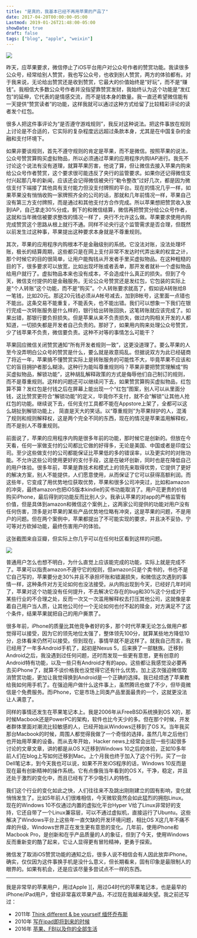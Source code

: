```yaml
---
title: "是真的，我基本已经不再用苹果的产品了"
date: 2017-04-20T00:00:00-05:00
Lastmod: 2019-01-26T21:48:00-05:00
showDate: true
draft: false
tags: ["blog", "apple", "weixin"]
---
```


![](/images/no_more_apple/title.jpeg)

昨天，应苹果要求，微信停止了iOS平台用户对公众号作者的赞赏功能。我读很多公众号，经常给别人赞赏，我也写公众号，也收到别人赞赏，两方的体验都有。对于我来说，无论给出赞赏还是收到赞赏，它最大的价值始终是“好玩”，而不是“赚钱”。我相信大多数公众号作者并没指望靠赞赏发财，我始终认为这个功能是“发红包”的延伸，它代表的是情感交流，而不是钱本身的数量。我一直还希望微信能有一天提供“赞赏读者”的功能，这样我就可以通过这种方式给留了比较精彩评论的读者发个红包。

<!--more--> 

很多人把这件事评论为“是否遵守游戏规则”，我反对这种说法。把这件事放在规则上讨论是不合适的，它实际的复杂程度远远超过条款本身，尤其是在中国复杂的金融和支付环境下。

如果非要谈规则，首先不遵守规则的肯定是苹果，而不是微信。按照苹果的说法，公众号赞赏算购买虚拟物品，所以必须通过苹果的应用程序内购IAP进行。我先不讨论这个说法有没有道理，就算苹果厉害，他说了算，但让微信去接入苹果内购来给公众号作者赞赏，这个要求很可能违反了央行的监管要求。如果你还记得微信支付兴起那几年的新闻，应该还会记得微信被央行“勒令整改”过好几次，都是因为微信支付下端接了其他具有支付能力但没支付牌照的平台。现在的情况几乎一样，如果苹果没有悄悄收购一家牌照齐全的公司的话，那就和几年前情况一样，苹果自己没有第三方支付牌照，而是通过和其他支付方合作完成。所以苹果想把赞赏收入放到IAP，自己拿走30%分成，剩下的和微信结算，微信再把赞赏分给公众号作者，这就和当年微信被要求整改的情况一样了，央行不允许这么做。苹果要求使用内购完成赞赏这个思路从根上就行不通。同样不论央行这个监管需求是否合理，但既然以前发生过这种事，苹果提出这种要求本身就是不尊重规则。

其次，苹果的应用程序内购根本不是金融级别的系统。它没法对账，没法处理坏账，极长的结算周期，这些都只是在网上支付非常不发达时代弄出来的权宜之计，那个时候它的目的很简单，让用户能掏钱从开发者手里买虚拟物品。在这种粗糙的目的下，很多要求可以放宽，比如出现坏账或者丢单，那开发者就补一个虚拟物品给用户就行了。虚拟物品本来也没有成本，不会造成什么真正的损失。但到了今天，微信支付提供的是金融服务。无论公众号赞赏还是发红包，它包装的实际上是“个人转账”这个功能，而不是“购买”。个人转账要求就高了，假如说A转账给B一笔钱，比如20元。那这20元钱必须从A帐号减去，加到B帐号，这里面一点错也不能出。这条交易不能重复，不能丢失，也不能出错。我们可以想象一下我们在银行完成一次转账服务是什么样的，银行给出转账回执，这笔转账就应该完成了。如果出错，那银行要负担损失。但是苹果从来不负责损失，做过内购相关开发的人都知道，一切损失都是开发者自己负责的。那好了，如果用内购来处理公众号赞赏，少了钱苹果不负责，微信要负责。这种不对等的事情怎么可能干？

苹果回应微信关闭赞赏通知“所有开发者规则一致”，这更没道理了。要么苹果的人至今没弄明白公众号的赞赏是什么，要么就是故意捣乱。但据说双方为此已经磋商了将近一年，苹果搞不懂赞赏实际上是转账服务的可能性不大，毕竟苹果不应该和它的盲目拥护者那么糊涂。这种行为能叫尊重规则吗？苹果非要把赞赏理解成“购买虚拟物品，解锁功能”，这种胡乱解释政策的方式是侮辱他们自己制订的规则，而不是尊重规则。这样的问题还可以继续问下去，如果赞赏算购买虚拟物品，红包算不算？发红包是付钱之后在屏幕上能出现一个“红包”图案，别人可以从里面分钱，这比赞赏更符合“解锁功能”的定义，毕竟你不支付，就不会“解锁”让其他人抢红包的功能。继续说下去，任何支付工具都不能在Appstore上架了，全都可以这么胡扯到解锁功能上， 简直是天大的笑话。以“尊重规则”为苹果辩护的人，混淆了规则和规则解释权，这是两个完全不同的东西，现在的情况是苹果滥用解释权，而不是别人不尊重规则。 

前面说了，苹果的应用程序内购是很多年前的功能，那时候它是创新的。但放在今天看，任何一家做支付的公司都比它做的好得多，无论是美国、中国或者是印度公司。至少这些做支付的公司都能保证比苹果低的多的错误率，以及更实时的对账功能。不允许这些公司使用更好的支付手段，这是在破坏创新，同时也是在降低自己的用户体验。很多年前，苹果是靠技术和模式上的领先来取得优势，它提供了更好的解决方案，别人不能提供，人们愿意使用，从而保证了它可以获得高额利润。而这些年，它变成了用优势地位获取优势，苹果和很多公司冲突过，比如和amazon的冲突，最终amazon也把iOS版本kindle的买书功能取消了。用户花更贵的价钱购买iPhone，最后得到的功能反而比别人少。我承认苹果的对app的严格监管有价值，但是具体到amazon和微信这个案例上，这两家公司提供的功能对用户没有任何伤害，顶多是对苹果的某些产品优势地位略有冲突，这是苹果的问题，不是用户的问题。但在两个案例中，苹果都提出了不可能实现的要求，并且决不妥协，宁可等对方砍掉功能，最终伤害用户的体验。

这张截图来自豆瓣，但实际上你几乎可以在任何社区看到这样的问题。

![](/images/no_more_apple/0.png)

普通用户怎么也想不明白，为什么直觉上应该能完成的功能，实际上就是完成不了。苹果可以指责amazon不遵守它的规则，但amazon只是个卖书的，书也不是它自己写的，苹果要分走30%并且不承担坏账和错漏损失，和微信这次遇到的事情一样，这种条件对方无论如何也没法接受。从内购出现到今天，已经好几年时间了，苹果对这个功能没有任何提升，不去解决它存在的bug和30%这个分成对于某些行业的不合理之处，反而一次又一次滥用解释权去打压其他公司，这就像是拿着自己用户当人质，让其他公司付一个无论如何也付不起的赎金，对方满足不了这个条件，结果苹果就把自己的用户撕票了。

很多年前，iPhone的质量比其他竞争者好的多，那个时代苹果无论怎么做用户都觉得可以接受，因为它的领先地位太强了，整体领先100分，就算某些地方降低10分，总体看来仍然可以接受。但到现在，事情早就不是这样了。就我自己而言，我已经用了一年多Android手机了，起初是Nexus 5，后来换了一部魅族。迁移到Android之后，我没遇到过任何问题，还时而发现一些更有意思，更有创意的Android特有功能，以及一些只有Android才有的app。这些都让我感觉没必要再去买iPhone了，就算不谈价格我也没觉得它还有什么优势。加上这次强迫微信取消赞赏功能，更加让我觉得换到Android是一个正确的选择。我已经烦透了苹果教给我如何用手机了。在强迫用户做什么这件事上，虽然腾讯也做了不少，但毕竟微信是个免费服务。而iPhone，它是市场上同类产品里面最贵的一个，这就更没法让人满意了。

同样的事情还发生在苹果笔记本上。我是2006年从FreeBSD系统换到OS X的，那时候Macbook还是PowerPC的架构，软件也比今天少的多。但在那个时候，开发者群体里面对潮流比较敏感的人，已经开始从Windows迁移到了OS X。当年我买那台Macbook的时候，周围人都觉得我做了一个奇怪的选择，虽然几年之后他们也开始用苹果的设备。而从去年开始，Hacker news上经常会出现一些引起很多讨论的文章文章，讲的都是从OS X迁移到Windows 10之后的体验，正如10多年前人们在blog上写如何迁移到Mac。上个月我也终于加入了这个行列，买了一台Dell笔记本，到今天我也可以说，如果不开发iOS程序的话，Windows 10反而是现在最有创新精神的操作系统。它有点像我当年看到的OS X，干净，稳定，并且还处于激烈的变化中，而且已经有了不少吸引人的特性。

我们这个行业的变化如此之快，人们往往来不及跳出刚刚建立的固有影响，变化就悄悄发生了。比如5年前人们很难相信，今天微软竟然会如此猛烈的拥抱Linux。现在的Windows 10不仅通过内置的虚拟化平台Hyper V给了Linux非常好的支持，它还自带了一个Linux兼容层，可以不通过虚拟机，直接运行了Ubuntu。这些解决了Windows平台上这些年一直欠缺的开发环境问题，相比OS X这几年不痛不痒的升级，Windows世界正在发生更有意思的变化。几年前，使用iPhone和Macbook Pro，是创新和在乎产品质量的人的象征，但到了今天，使用Windows反而重新变的酷了起来，它让人显得更有冒险精神，更勇于探索。

微信发了取消iOS赞赏功能的通知之后，很多人说不相信会有人因此放弃iPhone。确实，仅仅因为这件事换手机是没什么意义，但长期看来，固有印象是最限制人的眼界的。如果有机会，还是应该尽量多尝试点不一样的东西。

----

我是非常早的苹果用户，用过Apple ][，用过G4时代的苹果笔记本，也是最早的iPhone/iPad用户，曾经非常喜欢苹果产品，不过现在我越来越失望。我之前还写过：

* 2011年 [Think different & be yourself 缅怀乔布斯](../think_different_be_yourself/)
* 2010年 [写在ipad即将到来的时候](../ipad_coming/)
* 2016年 [苹果、FBI以及你的全部生活](../apple_fbi/)



